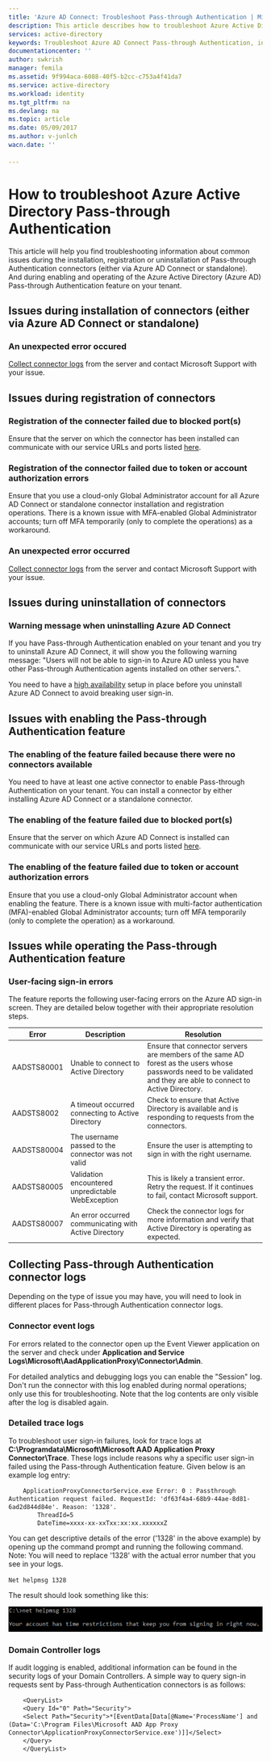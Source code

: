 ```yaml
---
title: 'Azure AD Connect: Troubleshoot Pass-through Authentication | Microsoft Docs'
description: This article describes how to troubleshoot Azure Active Directory (Azure AD) Pass-through Authentication.
services: active-directory
keywords: Troubleshoot Azure AD Connect Pass-through Authentication, install Active Directory, required components for Azure AD, SSO, Single Sign-on
documentationcenter: ''
author: swkrish
manager: femila
ms.assetid: 9f994aca-6088-40f5-b2cc-c753a4f41da7
ms.service: active-directory
ms.workload: identity
ms.tgt_pltfrm: na
ms.devlang: na
ms.topic: article
ms.date: 05/09/2017
ms.author: v-junlch
wacn.date: ''

---
```


# How to troubleshoot Azure Active Directory Pass-through Authentication

This article will help you find troubleshooting information about common issues during the installation, registration or uninstallation of Pass-through Authentication connectors (either via Azure AD Connect or standalone). And during enabling and operating of the Azure Active Directory (Azure AD) Pass-through Authentication feature on your tenant.

## Issues during installation of connectors (either via Azure AD Connect or standalone)

### An unexpected error occured

[Collect connector logs](#collecting-pass-through-authentication-connector-logs) from the server and contact Microsoft Support with your issue.

## Issues during registration of connectors

### Registration of the connecter failed due to blocked port(s)

Ensure that the server on which the connector has been installed can communicate with our service URLs and ports listed [here](active-directory-aadconnect-pass-through-authentication.md#prerequisites).

### Registration of the connector failed due to token or account authorization errors

Ensure that you use a cloud-only Global Administrator account for all Azure AD Connect or standalone connector installation and registration operations. There is a known issue with MFA-enabled Global Administrator accounts; turn off MFA temporarily (only to complete the operations) as a workaround.

### An unexpected error occurred

[Collect connector logs](#collecting-pass-through-authentication-connector-logs) from the server and contact Microsoft Support with your issue.

## Issues during uninstallation of connectors

### Warning message when uninstalling Azure AD Connect

If you have Pass-through Authentication enabled on your tenant and you try to uninstall Azure AD Connect, it will show you the following warning message: "Users will not be able to sign-in to Azure AD unless you have other Pass-through Authentication agents installed on other servers.".

You need to have a [high availability](active-directory-aadconnect-pass-through-authentication.md) setup in place before you uninstall Azure AD Connect to avoid breaking user sign-in.

## Issues with enabling the Pass-through Authentication feature

### The enabling of the feature failed because there were no connectors available

You need to have at least one active connector to enable Pass-through Authentication on your tenant. You can install a connector by either installing Azure AD Connect or a standalone connector.

### The enabling of the feature failed due to blocked port(s)

Ensure that the server on which Azure AD Connect is installed can communicate with our service URLs and ports listed [here](active-directory-aadconnect-pass-through-authentication.md#prerequisites).

### The enabling of the feature failed due to token or account authorization errors

Ensure that you use a cloud-only Global Administrator account when enabling the feature. There is a known issue with multi-factor authentication (MFA)-enabled Global Administrator accounts; turn off MFA temporarily (only to complete the operation) as a workaround.

## Issues while operating the Pass-through Authentication feature

### User-facing sign-in errors

The feature reports the following user-facing errors on the Azure AD sign-in screen. They are detailed below together with their appropriate resolution steps.

|Error|Description|Resolution
| --- | --- | ---
|AADSTS80001|Unable to connect to Active Directory|Ensure that connector servers are members of the same AD forest as the users whose passwords need to be validated and they are able to connect to Active Directory.  
|AADSTS8002|A timeout occurred connecting to Active Directory|Check to ensure that Active Directory is available and is responding to requests from the connectors.
|AADSTS80004|The username passed to the connector was not valid|Ensure the user is attempting to sign in with the right username.
|AADSTS80005|Validation encountered unpredictable WebException|This is likely a transient error. Retry the request. If it continues to fail, contact Microsoft support.
|AADSTS80007|An error occurred communicating with Active Directory|Check the connector logs for more information and verify that Active Directory is operating as expected.

## Collecting Pass-through Authentication connector logs

Depending on the type of issue you may have, you will need to look in different places for Pass-through Authentication connector logs.

### Connector event logs

For errors related to the connector open up the Event Viewer application on the server and check under **Application and Service Logs\Microsoft\AadApplicationProxy\Connector\Admin**.

For detailed analytics and debugging logs you can enable the "Session" log. Don't run the connector with this log enabled during normal operations; only use this for troubleshooting. Note that the log contents are only visible after the log is disabled again.

### Detailed trace logs

To troubleshoot user sign-in failures, look for trace logs at **C:\Programdata\Microsoft\Microsoft AAD Application Proxy Connector\Trace**. These logs include reasons why a specific user sign-in failed using the Pass-through Authentication feature. Given below is an example log entry:

```
	ApplicationProxyConnectorService.exe Error: 0 : Passthrough Authentication request failed. RequestId: 'df63f4a4-68b9-44ae-8d81-6ad2d844d84e'. Reason: '1328'.
	    ThreadId=5
	    DateTime=xxxx-xx-xxTxx:xx:xx.xxxxxxZ
```

You can get descriptive details of the error ('1328' in the above example) by opening up the command prompt and running the following command. Note: You will need to replace '1328' with the actual error number that you see in your logs.

`Net helpmsg 1328`

The result should look something like this:

![Pass-through Authentication](./media/active-directory-aadconnect-pass-through-authentication/pta3.png)

### Domain Controller logs

If audit logging is enabled, additional information can be found in the security logs of your Domain Controllers. A simple way to query sign-in requests sent by Pass-through Authentication connectors is as follows:

```
    <QueryList>
    <Query Id="0" Path="Security">
    <Select Path="Security">*[EventData[Data[@Name='ProcessName'] and (Data='C:\Program Files\Microsoft AAD App Proxy Connector\ApplicationProxyConnectorService.exe')]]</Select>
    </Query>
    </QueryList>
```


